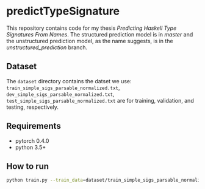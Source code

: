 # predictTypeSignature

This repository contains code for my thesis *Predicting Haskell Type Signatures From Names*. The structured prediction model is in *master* and the unstructured prediction model, as the name suggests, is in the *unstructured_prediction* branch.

## Dataset
The `dataset` directory contains the datset we use: `train_simple_sigs_parsable_normalized.txt`, `dev_simple_sigs_parsable_normalized.txt`, `test_simple_sigs_parsable_normalized.txt` are for training, validation, and testing, respectively.

## Requirements
* pytorch 0.4.0
* python 3.5+

## How to run
```bash
python train.py --train_data=dataset/train_simple_sigs_parsable_normalized.txt --dev_data=dev_simple_sigs_parsable_normalized.txt --test_simple_sigs_parsable_normalized.txt
```
